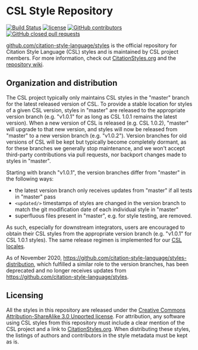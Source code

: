 CSL Style Repository
====================

[![Build Status](https://travis-ci.org/citation-style-language/styles.svg?branch=master)](https://travis-ci.org/citation-style-language/styles)
[![license](https://img.shields.io/badge/license-CC%20BY%20SA%203.0-blue.svg)](https://github.com/citation-style-language/styles#licensing)
[![GitHub contributors](https://img.shields.io/github/contributors/citation-style-language/styles.svg)](https://github.com/citation-style-language/styles/graphs/contributors)
[![GitHub closed pull requests](https://img.shields.io/github/issues-pr-closed/citation-style-language/styles.svg)](https://github.com/citation-style-language/styles/pulls?q=is%3Apr+is%3Aclosed)

[github.com/citation-style-language/styles](https://github.com/citation-style-language/styles) is the official repository for Citation Style Language (CSL) styles and is maintained by CSL project members.
For more information, check out [CitationStyles.org](https://citationstyles.org/) and the [repository wiki](https://github.com/citation-style-language/styles/wiki).

Organization and distribution
-----------------------------

The CSL project typically only maintains CSL styles in the "master" branch for the latest released version of CSL.
To provide a stable location for styles of a given CSL version, styles in "master" are released to the appropriate version branch (e.g. "v1.0.1" for as long as CSL 1.0.1 remains the latest version).
When a new version of CSL is released (e.g. CSL 1.0.2), "master" will upgrade to that new version, and styles will now be released from "master" to a new version branch (e.g. "v1.0.2").
Version branches for old versions of CSL will be kept but typically become completely dormant, as for these branches we generally stop maintenance, and we won't accept third-party contributions via pull requests, nor backport changes made to styles in "master".

Starting with branch "v1.0.1", the version branches differ from "master" in the following ways:

* the latest version branch only receives updates from "master" if all tests in "master" pass
* `<updated/>` timestamps of styles are changed in the version branch to match the git modification date of each individual style in "master"
* superfluous files present in "master", e.g. for style testing, are removed.

As such, especially for downstream integrators, users are encouraged to obtain their CSL styles from the appropriate version branch (e.g. "v1.0.1" for CSL 1.0.1 styles).
The same release regimen is implemented for our [CSL locales](https://github.com/citation-style-language/locales).

As of November 2020, https://github.com/citation-style-language/styles-distribution, which fulfilled a similar role to the version branches, has been deprecated and no longer receives updates from https://github.com/citation-style-language/styles.

Licensing
---------

All the styles in this repository are released under the [Creative Commons Attribution-ShareAlike 3.0 Unported license](http://creativecommons.org/licenses/by-sa/3.0/).
For attribution, any software using CSL styles from this repository must include a clear mention of the CSL project and a link to [CitationStyles.org](http://citationstyles.org/). When distributing these styles, the listings of authors and contributors in the style metadata must be kept as is.
